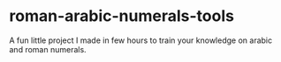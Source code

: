 # roman-arabic-numerals-tools
 A fun little project I made in few hours to train your knowledge on arabic and roman numerals.
